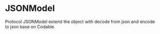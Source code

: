# JSONModel
Protocol JSONModel extend the object with decode from json and encode to json base on Codable.
